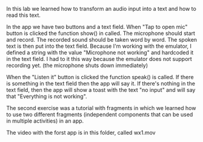 In this lab we learned how to transform an audio input into a text and how to read this text. 

In the app we have two buttons and a text field. 
When "Tap to open mic" button is clicked the function show() in called. The microphone should start and record. The recorded sound should be taken word by word. The spoken text is then put into the text field. 
Because I'm working with the emulator, I defined a string with the value "Microphone not working" and hardcoded it in the text field. I had to it this way because the emulator does not support recording yet. (the microphone shuts down immediately)

When the "Listen it" button is clicked the function speak() is called. If there is something in the text field then the app will say it. If there's nothing in the text field, then the app will show a toast with the text "no input" and will say that "Everything is not working".

The second exercise was a tutorial with fragments in which we learned how to use two different fragments (independent components that can be used in multiple activities) in an app.


The video with the forst app is in this folder, called wx1.mov
